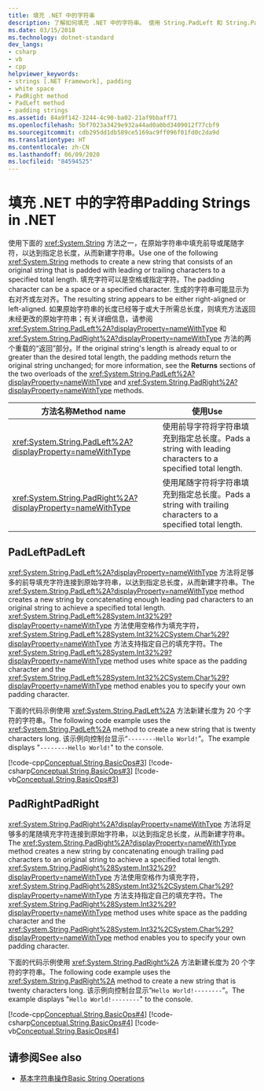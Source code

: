 ```yaml
---
title: 填充 .NET 中的字符串
description: 了解如何填充 .NET 中的字符串。 使用 String.PadLeft 和 String.PadRight 方法添加前导或尾随字符，以达到指定的总长度。
ms.date: 03/15/2018
ms.technology: dotnet-standard
dev_langs:
- csharp
- vb
- cpp
helpviewer_keywords:
- strings [.NET Framework], padding
- white space
- PadRight method
- PadLeft method
- padding strings
ms.assetid: 84a9f142-3244-4c90-ba02-21af9bbaff71
ms.openlocfilehash: 5bf7023a3429e932a44ad0a0bd3409012f77cbf9
ms.sourcegitcommit: cdb295dd1db589ce5169ac9ff096f01fd0c2da9d
ms.translationtype: HT
ms.contentlocale: zh-CN
ms.lasthandoff: 06/09/2020
ms.locfileid: "84594525"
---
```

# <a name="padding-strings-in-net"></a><span data-ttu-id="3824e-104">填充 .NET 中的字符串</span><span class="sxs-lookup"><span data-stu-id="3824e-104">Padding Strings in .NET</span></span>

<span data-ttu-id="3824e-105">使用下面的 <xref:System.String> 方法之一，在原始字符串中填充前导或尾随字符，以达到指定总长度，从而新建字符串。</span><span class="sxs-lookup"><span data-stu-id="3824e-105">Use one of the following <xref:System.String> methods to create a new string that consists of an original string that is padded with leading or trailing characters to a specified total length.</span></span> <span data-ttu-id="3824e-106">填充字符可以是空格或指定字符。</span><span class="sxs-lookup"><span data-stu-id="3824e-106">The padding character can be a space or a specified character.</span></span> <span data-ttu-id="3824e-107">生成的字符串可能显示为右对齐或左对齐。</span><span class="sxs-lookup"><span data-stu-id="3824e-107">The resulting string appears to be either right-aligned or left-aligned.</span></span> <span data-ttu-id="3824e-108">如果原始字符串的长度已经等于或大于所需总长度，则填充方法返回未经更改的原始字符串；有关详细信息，请参阅 <xref:System.String.PadLeft%2A?displayProperty=nameWithType> 和 <xref:System.String.PadRight%2A?displayProperty=nameWithType> 方法的两个重载的“返回”部分。</span><span class="sxs-lookup"><span data-stu-id="3824e-108">If the original string's length is already equal to or greater than the desired total length, the padding methods return the original string unchanged; for more information, see the **Returns** sections of the two overloads of the <xref:System.String.PadLeft%2A?displayProperty=nameWithType> and <xref:System.String.PadRight%2A?displayProperty=nameWithType> methods.</span></span>
  
|<span data-ttu-id="3824e-109">方法名称</span><span class="sxs-lookup"><span data-stu-id="3824e-109">Method name</span></span>|<span data-ttu-id="3824e-110">使用</span><span class="sxs-lookup"><span data-stu-id="3824e-110">Use</span></span>|  
|-----------------|---------|  
|<xref:System.String.PadLeft%2A?displayProperty=nameWithType>|<span data-ttu-id="3824e-111">使用前导字符将字符串填充到指定总长度。</span><span class="sxs-lookup"><span data-stu-id="3824e-111">Pads a string with leading characters to a specified total length.</span></span>|  
|<xref:System.String.PadRight%2A?displayProperty=nameWithType>|<span data-ttu-id="3824e-112">使用尾随字符将字符串填充到指定总长度。</span><span class="sxs-lookup"><span data-stu-id="3824e-112">Pads a string with trailing characters to a specified total length.</span></span>|  
  
## <a name="padleft"></a><span data-ttu-id="3824e-113">PadLeft</span><span class="sxs-lookup"><span data-stu-id="3824e-113">PadLeft</span></span>  
 <span data-ttu-id="3824e-114"><xref:System.String.PadLeft%2A?displayProperty=nameWithType> 方法将足够多的前导填充字符连接到原始字符串，以达到指定总长度，从而新建字符串。</span><span class="sxs-lookup"><span data-stu-id="3824e-114">The <xref:System.String.PadLeft%2A?displayProperty=nameWithType> method creates a new string by concatenating enough leading pad characters to an original string to achieve a specified total length.</span></span> <span data-ttu-id="3824e-115"><xref:System.String.PadLeft%28System.Int32%29?displayProperty=nameWithType> 方法使用空格作为填充字符，<xref:System.String.PadLeft%28System.Int32%2CSystem.Char%29?displayProperty=nameWithType> 方法支持指定自己的填充字符。</span><span class="sxs-lookup"><span data-stu-id="3824e-115">The <xref:System.String.PadLeft%28System.Int32%29?displayProperty=nameWithType> method uses white space as the padding character and the <xref:System.String.PadLeft%28System.Int32%2CSystem.Char%29?displayProperty=nameWithType> method enables you to specify your own padding character.</span></span>  
  
 <span data-ttu-id="3824e-116">下面的代码示例使用 <xref:System.String.PadLeft%2A> 方法新建长度为 20 个字符的字符串。</span><span class="sxs-lookup"><span data-stu-id="3824e-116">The following code example uses the <xref:System.String.PadLeft%2A> method to create a new string that is twenty characters long.</span></span> <span data-ttu-id="3824e-117">该示例向控制台显示“`--------Hello World!`”。</span><span class="sxs-lookup"><span data-stu-id="3824e-117">The example displays "`--------Hello World!`" to the console.</span></span>  
  
 [!code-cpp[Conceptual.String.BasicOps#3](../../../samples/snippets/cpp/VS_Snippets_CLR/conceptual.string.basicops/cpp/padding.cpp#3)]
 [!code-csharp[Conceptual.String.BasicOps#3](../../../samples/snippets/csharp/VS_Snippets_CLR/conceptual.string.basicops/cs/padding.cs#3)]
 [!code-vb[Conceptual.String.BasicOps#3](../../../samples/snippets/visualbasic/VS_Snippets_CLR/conceptual.string.basicops/vb/padding.vb#3)]  
  
## <a name="padright"></a><span data-ttu-id="3824e-118">PadRight</span><span class="sxs-lookup"><span data-stu-id="3824e-118">PadRight</span></span>  
 <span data-ttu-id="3824e-119"><xref:System.String.PadRight%2A?displayProperty=nameWithType> 方法将足够多的尾随填充字符连接到原始字符串，以达到指定总长度，从而新建字符串。</span><span class="sxs-lookup"><span data-stu-id="3824e-119">The <xref:System.String.PadRight%2A?displayProperty=nameWithType> method creates a new string by concatenating enough trailing pad characters to an original string to achieve a specified total length.</span></span> <span data-ttu-id="3824e-120"><xref:System.String.PadRight%28System.Int32%29?displayProperty=nameWithType> 方法使用空格作为填充字符，<xref:System.String.PadRight%28System.Int32%2CSystem.Char%29?displayProperty=nameWithType> 方法支持指定自己的填充字符。</span><span class="sxs-lookup"><span data-stu-id="3824e-120">The <xref:System.String.PadRight%28System.Int32%29?displayProperty=nameWithType> method uses white space as the padding character and the <xref:System.String.PadRight%28System.Int32%2CSystem.Char%29?displayProperty=nameWithType> method enables you to specify your own padding character.</span></span>  
  
 <span data-ttu-id="3824e-121">下面的代码示例使用 <xref:System.String.PadRight%2A> 方法新建长度为 20 个字符的字符串。</span><span class="sxs-lookup"><span data-stu-id="3824e-121">The following code example uses the <xref:System.String.PadRight%2A> method to create a new string that is twenty characters long.</span></span> <span data-ttu-id="3824e-122">该示例向控制台显示“`Hello World!--------`”。</span><span class="sxs-lookup"><span data-stu-id="3824e-122">The example displays "`Hello World!--------`" to the console.</span></span>  
  
 [!code-cpp[Conceptual.String.BasicOps#4](../../../samples/snippets/cpp/VS_Snippets_CLR/conceptual.string.basicops/cpp/padding.cpp#4)]
 [!code-csharp[Conceptual.String.BasicOps#4](../../../samples/snippets/csharp/VS_Snippets_CLR/conceptual.string.basicops/cs/padding.cs#4)]
 [!code-vb[Conceptual.String.BasicOps#4](../../../samples/snippets/visualbasic/VS_Snippets_CLR/conceptual.string.basicops/vb/padding.vb#4)]  
  
## <a name="see-also"></a><span data-ttu-id="3824e-123">请参阅</span><span class="sxs-lookup"><span data-stu-id="3824e-123">See also</span></span>

- [<span data-ttu-id="3824e-124">基本字符串操作</span><span class="sxs-lookup"><span data-stu-id="3824e-124">Basic String Operations</span></span>](basic-string-operations.md)
